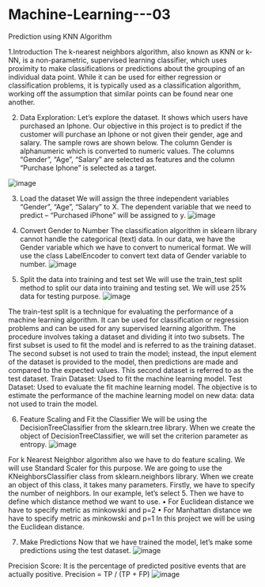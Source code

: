 # Machine-Learning---03
Prediction using KNN Algorithm

1.Introduction
The k-nearest neighbors algorithm, also known as KNN or k-NN, is a non-parametric, supervised learning classifier, which uses proximity to make classifications or predictions about the grouping of an individual data point. While it can be used for either regression or classification problems, it is typically used as a classification algorithm, working off the assumption that similar points can be found near one another.

2.	Data Exploration: 
Let’s explore the dataset. It shows which users have purchased an Iphone. Our objective in this project is to predict if the customer will purchase an Iphone or not given their gender, age and salary. The sample rows are shown below. The column Gender is alphanumeric which is converted to numeric values. The columns “Gender”, “Age”, “Salary” are selected as features and the column “Purchase Iphone” is selected as a target.

![image](https://user-images.githubusercontent.com/21077069/220509378-91ff25c4-aabf-44ca-aabf-15d2ce27c2b9.png)

3. Load the dataset
We will assign the three independent variables “Gender”, “Age”, “Salary” to X. 
The dependent variable that we need to predict – “Purchased iPhone” will be assigned to y.
![image](https://user-images.githubusercontent.com/21077069/220509796-02148562-b4ce-4036-a044-7d16fe9344d0.png)


4. Convert Gender to Number
The classification algorithm in sklearn library cannot handle the categorical (text) data. In our data, we have the Gender variable which we have to convert to numerical format. 
We will use the class LabelEncoder to convert text data of Gender variable to number.
![image](https://user-images.githubusercontent.com/21077069/220509808-dd911956-d0f3-4008-b6c4-e71c46deb7fe.png)


5. Split the data into training and test set
We will use the train_test split method to split our data into training and testing set. We will use 25% data for testing purpose.
![image](https://user-images.githubusercontent.com/21077069/220509837-69c2a25f-4275-45c5-9f6d-29203b76bedc.png)


The train-test split is a technique for evaluating the performance of a machine learning algorithm. It can be used for classification or regression problems and can be used for any supervised learning algorithm. The procedure involves taking a dataset and dividing it into two subsets. The first subset is used to fit the model and is referred to as the training dataset. The second subset is not used to train the model; instead, the input element of the dataset is provided to the model, then predictions are made and compared to the expected values. This second dataset is referred to as the test dataset. Train Dataset: Used to fit the machine learning model. Test Dataset: Used to evaluate the fit machine learning model. The objective is to estimate the performance of the machine learning model on new data: data not used to train the model.

6. Feature Scaling and Fit the Classifier
We will be using the DecisionTreeClassifier from the sklearn.tree library. When we create the object of DecisionTreeClassifier, we will set the criterion parameter as entropy.
![image](https://user-images.githubusercontent.com/21077069/220512632-c5d01582-fb8a-418c-a1aa-30963fb3fa0d.png)

For k Nearest Neighbor algorithm also we have to do feature scaling. We will use Standard Scaler for this purpose.
We are going to use the KNeighborsClassifier class from sklearn.neighbors library. When we create an object of this class, it takes many parameters. Firstly, we have to specify the number of neighbors. In our example, let’s select 5. Then we have to define which distance method we want to use.
•	For Euclidean distance we have to specify metric as minkowski and p=2
•	For Manhattan distance we have to specify metric as minkowski and p=1
In this project we will be using the Euclidean distance.



7. Make Predictions
Now that we have trained the model, let’s make some predictions using the test dataset. 
![image](https://user-images.githubusercontent.com/21077069/220509877-8b64ad54-91b9-4887-b007-ec955e366461.png)

Precision Score: It is the percentage of predicted positive events that are actually positive.
Precision = TP / (TP + FP)
![image](https://user-images.githubusercontent.com/21077069/220512696-f2bfd3ee-72b3-4cba-a32a-045f47fc1bd9.png)

